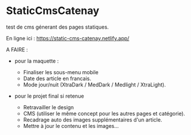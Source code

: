 # StaticCmsCatenay

test de cms génerant des pages statiques.

En ligne ici : https://static-cms-catenay.netlify.app/

A FAIRE :

- pour la maquette :

  - Finaliser les sous-menu mobile
  - Date des article en francais.
  - Mode jour/nuit (XtraDark / MedDark / Medlight / XtraLight).

- pour le projet final si retenue
  - Retravailler le design
  - CMS (utiliser le même concept pour les autres pages et catégorie).
  - Recadrage auto des images supplémentaires d'un article.
  - Mettre à jour le contenu et les images...
